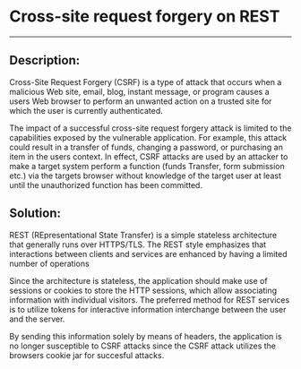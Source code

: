 # Cross-site request forgery on REST
-------

## Description:

Cross-Site Request Forgery (CSRF) is a type of attack that occurs when a malicious Web site,
email, blog, instant message, or program causes a users Web browser to perform an unwanted
action on a trusted site for which the user is currently authenticated.

The impact of a successful cross-site request forgery attack is limited to the
capabilities exposed by the vulnerable application. For example, this attack could result
in a transfer of funds, changing a password, or purchasing an item in the users context.
In effect, CSRF attacks are used by an attacker to make a target system perform a
function (funds Transfer, form submission etc.) via the targets browser without
knowledge of the target user at least until the unauthorized function has been committed.

## Solution:

REST (REpresentational State Transfer) is a simple stateless architecture that generally runs
over HTTPS/TLS. The REST style emphasizes that interactions between clients and services are
enhanced by having a limited number of operations

Since the architecture is stateless, the application should make use of sessions or cookies to
store the HTTP sessions, which allow associating information with individual visitors. The preferred method for REST
services is to utilize tokens for interactive information interchange between the user and the server. 

By sending this information solely by means of headers, the application is no longer susceptible to CSRF attacks
since the CSRF attack utilizes the browsers cookie jar for succesful attacks.
